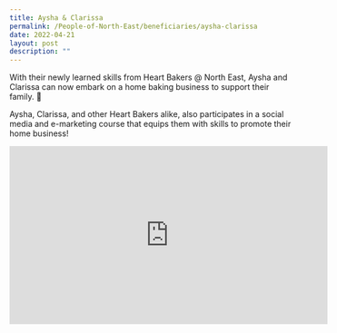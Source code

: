 ```yaml
---
title: Aysha & Clarissa
permalink: /People-of-North-East/beneficiaries/aysha-clarissa
date: 2022-04-21
layout: post
description: ""
---
```



With their newly learned skills from Heart Bakers @ North East, Aysha and Clarissa can now embark on a home baking business to support their family. 💯

Aysha, Clarissa, and other Heart Bakers alike, also participates in a social media and e-marketing course that equips them with skills to promote their home business!

<iframe src="https://www.facebook.com/plugins/video.php?height=314&href=https%3A%2F%2Fwww.facebook.com%2FNECDC%2Fvideos%2F5548350228564946%2F&show_text=false&width=560&t=0" width="560" height="314" style="border:none;overflow:hidden" scrolling="no" frameborder="0" allowfullscreen="true" allow="autoplay; clipboard-write; encrypted-media; picture-in-picture; web-share" allowFullScreen="true"></iframe>